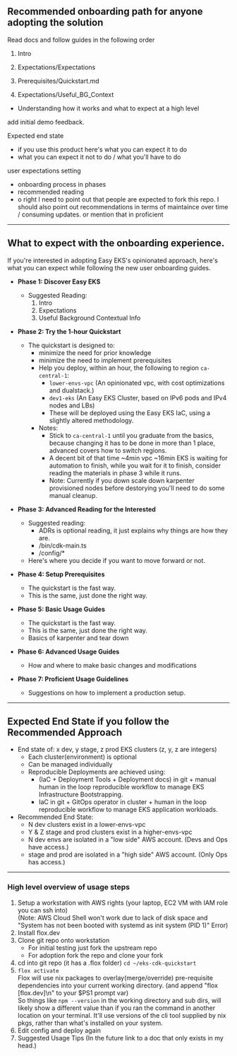 ## Recommended onboarding path for anyone adopting the solution
Read docs and follow guides in the following order
1. Intro
2. Expectations/Expectations
3. Prerequisites/Quickstart.md

11. Expectations/Useful_BG_Context


* Understanding how it works and what to expect at a high level

add initial demo feedback.

Expected end state 
* if you use this product here's what you can expect it to do
* what you can expect it not to do / what you'll have to do

user expectations setting

* onboarding process in phases
* recommended reading
* o right I need to point out that people are expected to fork this repo.
  I should also point out recommendations in terms of maintaince over time / consuming updates.
  or mention that in proficient


--------------------------------------------------------------------------------------------------------------

## What to expect with the onboarding experience.
If you're interested in adopting Easy EKS's opinionated approach, here's what
you can expect while following the new user onboarding guides.

* **Phase 1: Discover Easy EKS**
  * Suggested Reading:
    1. Intro
    2. Expectations 
    3. Useful Background Contextual Info

* **Phase 2: Try the 1-hour Quickstart**
  * The quickstart is designed to:
    * minimize the need for prior knowledge
    * minimize the need to implement prerequisites
    * Help you deploy, within an hour, the following to region `ca-central-1`:
      * `lower-envs-vpc` (An opinionated vpc, with cost optimizations and dualstack.)
      * `dev1-eks` (An Easy EKS Cluster, based on IPv6 pods and IPv4 nodes and LBs)
      * These will be deployed using the Easy EKS IaC, using a slightly altered methodology.
    * Notes:
      * Stick to `ca-central-1` until you graduate from the basics, because changing it has to be done
        in more than 1 place, advanced covers how to switch regions.
      * A decent bit of that time ~4min vpc ~16min EKS is waiting for automation to finish, while you
        wait for it to finish, consider reading the materials in phase 3 while it runs.
      * Note: Currently if you down scale down karpenter provisioned nodes before destorying you'll need to
        do some manual cleanup.

* **Phase 3: Advanced Reading for the Interested**
  * Suggested reading:
    * ADRs is optional reading, it just explains why things are how they are.
    * /bin/cdk-main.ts 
    * /config/*
  * Here's where you decide if you want to move forward or not.

* **Phase 4: Setup Prerequisites**
  * The quickstart is the fast way.
  * This is the same, just done the right way.

* **Phase 5: Basic Usage Guides**
  * The quickstart is the fast way.
  * This is the same, just done the right way.
  * Basics of karpenter and tear down

* **Phase 6: Advanced Usage Guides**
  * How and where to make basic changes and modifications

* **Phase 7: Proficient Usage Guidelines**
  * Suggestions on how to implement a production setup.

--------------------------------------------------------------------------------------------------------------

## Expected End State if you follow the Recommended Approach
* End state of: x dev, y stage, z prod EKS clusters (z, y, z are integers)
  * Each cluster(environment) is optional
  * Can be managed individually
  * Reproducible Deployments are achieved using:
    * (IaC + Deployment Tools + Deployment docs) in git + manual human in the loop reproducible workflow to
      manage EKS Infrastructure Bootstrapping.
    * IaC in git + GitOps operator in cluster + human in the loop reproducible workflow to manage EKS
      application workloads.
* Recommended End State:
  * N dev clusters exist in a lower-envs-vpc
  * Y & Z stage and prod clusters exist in a higher-envs-vpc
  * N dev envs are isolated in a "low side" AWS account. (Devs and Ops have access.)
  * stage and prod are isolated in a "high side" AWS account. (Only Ops has access.)

--------------------------------------------------------------------------------------------------------------

### High level overview of usage steps
1. Setup a workstation with AWS rights (your laptop, EC2 VM with IAM role you can ssh into)  
   (Note: AWS Cloud Shell won't work due to lack of disk space and "System has not been booted with systemd as init system (PID 1)" Error)
2. Install flox.dev
3. Clone git repo onto workstation
   * For initial testing just fork the upstream repo 
   * For adoption fork the repo and clone your fork
4. cd into git repo (it has a .flox folder)
   `cd ~/eks-cdk-quickstart`
5. `flox activate`  
   Flox will use nix packages to overlay(merge/override) pre-requisite dependencies
   into your current working directory. (and append "flox [flox.dev]\n" to your $PS1 prompt var)  
   So things like `npm --version` in the working directory and sub dirs, will likely show
   a different value than if you ran the command in another location on your terminal.
   It'll use versions of the cli tool supplied by nix pkgs, rather than what's installed on
   your system.
9. Edit config and deploy again
10. Suggested Usage Tips (In the future link to a doc that only exists in my head.)

